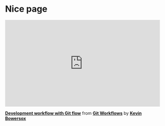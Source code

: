 <h1>Nice page</h1>
<div style="position:relative;height:0;padding-bottom:56.25%"><iframe width="640" height="360" src="https://www.linkedin.com/learning/embed/git-workflows/development-workflow-with-git-flow?autoplay=false&claim=AQEFJa85oyDIVgAAAZWbU9qHM31uAQLl4ZUsf_rCgGUl792XKd25HeoHYA8_HSNii76y13U99oX7jSWsvLR5kQadSWTAZTV-qAaUH4TA5nj1AaN7WuhvCF7plUtrfPg37yI1AJ1T20-VyFYLrbEY7t2C9yoJjI1hwhfmvWDwSgfh79qVBY9gXckYPTcM5X_FHMjAAKP5CmTWSDk_3zfh6kLy6LtSMYjBAC8vo4K9KoNcQsw1cLTlkmADOfucsi2bXDeAYJnw1kwT_qcBIVFPtuLvd68Ay6_7bmFGqjOW_ACyMuK6f9zOEWQqOONdZlgc_S4ZGYu7-n8Di8oq6IMlcTzjudQzt61DqZBYhZJXIOkVg5SArnGfNEm4fRZZ2i7S9LCdQeBSeHGi5U8r8TLIgTS05cYT3kVUTgNJGeZaxqSidDLgEdZkI9yJnCL5MKFXwcHHEU0-wJHm5bMw9BlftqbQm_rJQe72Xh_G6PCCtwoyXX000JZol2bx_BzebJ9fsN_5QXudwbvXHdeihTaA9uTDfdKdxGXyNi3DgwLs9IXRG68bIbB8A06v9lO104gGnr1UjqN73en7dRuseiy_nAqtPY-l8oAILHCztwlYjNerZ1g4BHIFC7ehAWKnkBMWO3d4qTyHA5E4qv0pBoTZU1_x4_aI7qY7TgF9seMc2zPCONQGk8TW9Bx8qUC4OZOoNZkgbMCPwL79rhktqum3-cl73ltwzxckuNRXmoAgrJZe_fCGTmEJ2lwdAhCx9lD8G5ta56NJ1UM1pVOKcci6wbjFxHXME5WtUyn8-3oQOD4011zvhCaVHMDwHw5SdIMPWs8XneItLF28C4eQtVG0mUMzlzk0OTs7uLHeQaYxUqp2xzOksv8D6fltD7Uvit-8oXIvWA9wtOJi3dJJL6XcaVWBYFTzpSUNqXcOcKVtXImtt4pNyiHaQqVivAABJkMmqm8b4IMMRmlvyk2gJBMZpfW4j7TCidNqsQ6wncBA9W2bsijX4Nvxd_Gdy8EBNm3nN3aZUHyuB448waPNgkBwvBmbD6id6kPNyOHgoYIDPBvfdqTmMOCYeo1K3iwVqryOIA9wxhlRJYmE8WJ7NOZHhHU6qftGbMBD_O_graMDNZLexTLKeGL5TunB3Bkgvds2PLrdEcIQuqvsnwLMbaIPM75MVjL2hfMCN5RhFW7QdR80FOJo0SoEFLWEDkCmQsFcwKJUkw" mozallowfullscreen="true" webkitallowfullscreen="true" allowfullscreen="true" frameborder="0" style="position:absolute;width:100%;height:100%;left:0"></iframe></div><p><strong><a href="https://www.linkedin.com/learning/git-workflows/development-workflow-with-git-flow?trk=embed_lil">Development workflow with Git flow</a></strong> from <strong><a href="https://www.linkedin.com/learning/git-workflows?trk=embed_lil">Git Workflows</a></strong> by <strong><a href="https://www.linkedin.com/learning/instructors/kevin-bowersox?trk=embed_lil">Kevin Bowersox</a></strong></p>
